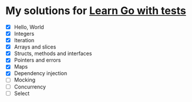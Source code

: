 # My solutions for [Learn Go with tests](https://quii.gitbook.io/learn-go-with-tests/)

- [X] Hello, World
- [X] Integers
- [X] Iteration
- [X] Arrays and slices
- [X] Structs, methods and interfaces
- [X] Pointers and errors
- [X] Maps
- [X] Dependency injection
- [ ] Mocking
- [ ] Concurrency
- [ ] Select
